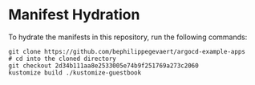 # Manifest Hydration

To hydrate the manifests in this repository, run the following commands:

```shell
git clone https://github.com/bephilippegevaert/argocd-example-apps
# cd into the cloned directory
git checkout 2d34b111aa8e2533005e74b9f251769a273c2060
kustomize build ./kustomize-guestbook
```
